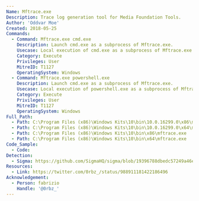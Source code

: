 ```yaml
---
Name: Mftrace.exe
Description: Trace log generation tool for Media Foundation Tools.
Author: 'Oddvar Moe'
Created: 2018-05-25
Commands:
  - Command: Mftrace.exe cmd.exe
    Description: Launch cmd.exe as a subprocess of Mftrace.exe.
    Usecase: Local execution of cmd.exe as a subprocess of Mftrace.exe.
    Category: Execute
    Privileges: User
    MitreID: T1127
    OperatingSystem: Windows
  - Command: Mftrace.exe powershell.exe
    Description: Launch cmd.exe as a subprocess of Mftrace.exe.
    Usecase: Local execution of powershell.exe as a subprocess of Mftrace.exe.
    Category: Execute
    Privileges: User
    MitreID: T1127
    OperatingSystem: Windows
Full_Path:
  - Path: C:\Program Files (x86)\Windows Kits\10\bin\10.0.16299.0\x86\mftrace.exe
  - Path: C:\Program Files (x86)\Windows Kits\10\bin\10.0.16299.0\x64\mftrace.exe
  - Path: C:\Program Files (x86)\Windows Kits\10\bin\x86\mftrace.exe
  - Path: C:\Program Files (x86)\Windows Kits\10\bin\x64\mftrace.exe
Code_Sample:
  - Code:
Detection:
  - Sigma: https://github.com/SigmaHQ/sigma/blob/19396788dbedc57249a46efed2bb1927abc376d4/rules/windows/process_creation/proc_creation_win_lolbin_mftrace.yml
Resources:
  - Link: https://twitter.com/0rbz_/status/988911181422186496
Acknowledgement:
  - Person: fabrizio
    Handle: '@0rbz_'
---
```

